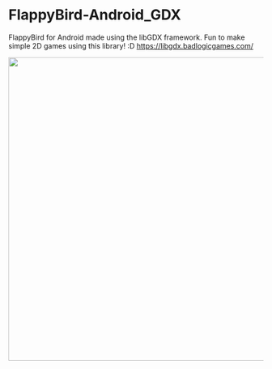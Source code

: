 # FlappyBird-Android_GDX

FlappyBird for Android made using the libGDX framework. Fun to make simple 2D games using this library! :D https://libgdx.badlogicgames.com/

<img src="flappyBird.gif?raw=true" width="600px" heigth="400px">
